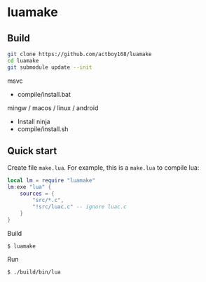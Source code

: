 # luamake

## Build

```bash
git clone https://github.com/actboy168/luamake
cd luamake
git submodule update --init
```

msvc
* compile/install.bat

mingw / macos / linux / android

* Install ninja
* compile/install.sh

## Quick start

Create file `make.lua`. For example, this is a `make.lua` to compile lua:
``` lua
local lm = require "luamake"
lm:exe "lua" {
    sources = {
        "src/*.c",
        "!src/luac.c" -- ignore luac.c
    }
}
```

Build
``` bash
$ luamake
```

Run
``` bash
$ ./build/bin/lua
```
